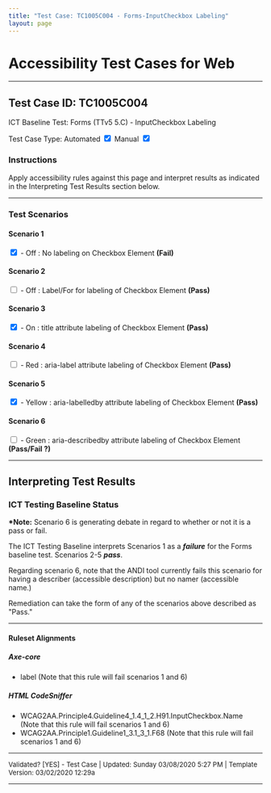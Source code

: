 ```yaml
---
title: "Test Case: TC1005C004 - Forms-InputCheckbox Labeling"
layout: page
---
```




<h1>Accessibility Test Cases for Web</h1>
<hr>
<!-- InstanceBeginEditable name="TestCaseName" -->
<h2>Test Case ID: TC1005C004</h2>
<p class="h2">ICT Baseline Test: Forms (TTv5 5.C) - InputCheckbox Labeling</p>
<p class="h4">Test Case Type:
  <label for="tmpCBAuto">Automated</label>
  <input checked type="checkbox" name="tmpCBAuto" id="tmpCBAuto">
  <label for="tmpCBManual">Manual</label>
  <input checked type="checkbox" name="tmpCBManual" id="tmpCBManual">
</p>

<h3><strong>Instructions</strong></h3>
<p>Apply accessibility rules against this page and interpret results as indicated in the Interpreting Test Results section below.</p>
<!-- InstanceEndEditable -->
<hr>

<!--***** SCENARIOS *****-->
<h3>Test Scenarios</h3>
<h4> Scenario 1</h4>
<!-- InstanceBeginEditable name="TestCaseScenario" -->
<p><input type="checkbox" id="checkbox" checked="checked" /> 
- Off : No labeling on Checkbox Element <strong>(Fail)</strong></p>

<h4>Scenario 2</h4>
<p><input id="cb1" type="checkbox"/> - <label for="cb1">Off</label> : Label/For for labeling of Checkbox Element <strong>(Pass)</strong></p>

<h4>Scenario 3</h4>
<p><input title="On" type="checkbox"  checked="checked" /> - On : title attribute labeling of Checkbox Element <strong>(Pass)</strong></p>

<h4>Scenario 4</h4>
<p><input aria-label="Red" type="checkbox" /> - Red : aria-label attribute labeling of Checkbox Element <strong>(Pass)</strong></p>

<div style="display:none" id="lb1">Yellow</div>
<div style="display:none" id="lb2">Green</div>

<h4>Scenario 5</h4>
<p><input aria-labelledby="lb1" type="checkbox"  checked="checked" /> - Yellow : aria-labelledby attribute labeling of Checkbox Element <strong>(Pass)</strong></p>

<h4>Scenario 6</h4>
<p><input aria-describedby="lb2" type="checkbox"   /> 
- Green : aria-describedby attribute labeling of Checkbox Element <strong>(Pass/Fail ?)</strong></p>


<!-- InstanceEndEditable -->
<hr>

<!--***** INTERPRETING TEST RESULTS *****-->
<h2>Interpreting Test Results</h2>
<h3>ICT Testing Baseline Status</h3>
<!-- InstanceBeginEditable name="ResultsInterpretation" -->
<p><strong>*Note:</strong> Scenario 6 is generating debate in regard to whether or not it is a pass or fail.</p>
<p>The ICT Testing Baseline interprets Scenarios 1 as a <em><strong>failure</strong></em> for the Forms baseline test. Scenarios 2-5 <em><strong>pass</strong></em>. </p>
<p>Regarding scenario 6, note that the ANDI tool currently fails this scenario for having a describer (accessible description) but no namer (accessible name.) </p>
<p>Remediation can take the form of any of the scenarios above described as "Pass."</p>

<!-- InstanceEndEditable -->
<hr>

<!--***** RULESET ALIGNMENTS *****-->
<h4>Ruleset Alignments</h4>
<!-- InstanceBeginEditable name="RulesetAlignments" -->
<h5>Axe-core </h5>
<ul>
  <li> label (Note that this rule will fail scenarios 1 and 6)</li>
</ul>
<h5>HTML CodeSniffer</h5>
<ul>
  <li>WCAG2AA.Principle4.Guideline4_1.4_1_2.H91.InputCheckbox.Name   (Note that this rule will fail scenarios 1 and 6)</li>
  <li>WCAG2AA.Principle1.Guideline1_3.1_3_1.F68 (Note that this rule will fail scenarios 1 and 6)</li>
</ul>

<!-- InstanceEndEditable -->


<!--***** FOOTER *****-->
<hr>
<p style="font-size:small">Validated? [<!-- InstanceBeginEditable name="Validation" -->YES<!-- InstanceEndEditable -->] - Test Case | Updated: <!-- #BeginDate format:fAm3a -->Sunday 03/08/2020 5:27 PM<!-- #EndDate --> | Template Version: 03/02/2020 12:29a</p>
<hr>

